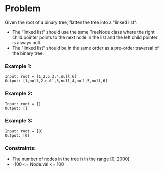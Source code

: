 # Problem

Given the root of a binary tree, flatten the tree into a "linked list":

- The "linked list" should use the same TreeNode class where the right child pointer points to the next node in the list and the left child pointer is always null.
- The "linked list" should be in the same order as a pre-order traversal of the binary tree.

### Example 1:

```
Input: root = [1,2,5,3,4,null,6]
Output: [1,null,2,null,3,null,4,null,5,null,6]
```

### Example 2:
```
Input: root = []
Output: []
```

### Example 3:
```
Input: root = [0]
Output: [0]
```

### Constraints:

- The number of nodes in the tree is in the range [0, 2000].
- -100 <= Node.val <= 100
